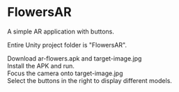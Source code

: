 # FlowersAR
A simple AR application with buttons.

Entire Unity project folder is "FlowersAR".

Download ar-flowers.apk and target-image.jpg  
Install the APK and run.  
Focus the camera onto target-image.jpg  
Select the buttons in the right to display different models.  
